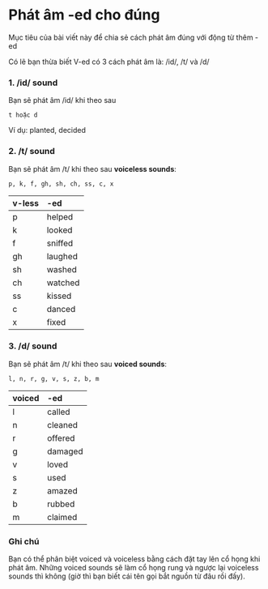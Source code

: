 # Phát âm -ed cho đúng

Mục tiêu của bài viết này để chia sẻ cách phát âm đúng với động từ thêm -ed

Có lẽ bạn thừa biết V-ed có 3 cách phát âm là: /id/, /t/ và /d/

### 1. /id/ sound

  Bạn sẽ phát âm /id/ khi theo sau

    t hoặc d

  Ví dụ: planted, decided
### 2. /t/ sound
  Bạn sẽ phát âm /t/ khi theo sau **voiceless sounds**:

    p, k, f, gh, sh, ch, ss, c, x

  | v-less|  -ed  |
  |:------|:------|
  |   p   |helped |
  |   k   |looked |
  |   f   |sniffed|
  |   gh  |laughed|
  |   sh  |washed |
  |   ch  |watched|
  |   ss  |kissed |
  |   c   |danced |
  |   x   |fixed  |

### 3. /d/ sound

  Bạn sẽ phát âm /t/ khi theo sau **voiced sounds**:

    l, n, r, g, v, s, z, b, m

  |voiced |  -ed  |
  |:------|:------|
  |   l   |called |
  |   n   |cleaned|
  |   r   |offered|
  |   g   |damaged|
  |   v   |loved  |
  |   s   |used   |
  |   z   |amazed |
  |   b   |rubbed |
  |   m   |claimed|

### Ghi chú

Bạn có thể phân biệt voiced và voiceless bằng cách đặt tay lên cổ họng khi phát âm. Những voiced sounds sẽ làm cổ họng rung và ngược lại voiceless sounds thì không (giờ thì bạn biết cái tên gọi bắt nguồn từ đâu rồi đấy).
